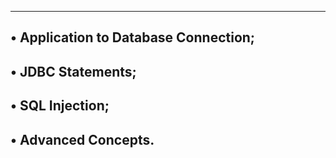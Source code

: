 -------------------------------------------------------------
• Application to Database Connection;
-------------------------------------------------------------
• JDBC Statements;
-------------------------------------------------------------
• SQL Injection;
-------------------------------------------------------------
• Advanced Concepts.
-------------------------------------------------------------
